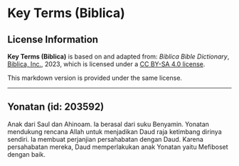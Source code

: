 # Key Terms (Biblica)

## License Information

**Key Terms (Biblica)** is based on and adapted from: _Biblica Bible Dictionary_, [Biblica, Inc.](https://www.biblica.com/), 2023, which is licensed under a [CC BY-SA 4.0 license](https://creativecommons.org/licenses/by-sa/4.0/legalcode.en).

This markdown version is provided under the same license.



--------------------------------

## Yonatan (id: 203592)

Anak dari Saul dan Ahinoam. Ia berasal dari suku Benyamin. Yonatan mendukung rencana Allah untuk menjadikan Daud raja ketimbang dirinya sendiri. Ia membuat perjanjian persahabatan dengan Daud. Karena persahabatan mereka, Daud memperlakukan anak Yonatan yaitu Mefiboset dengan baik.


